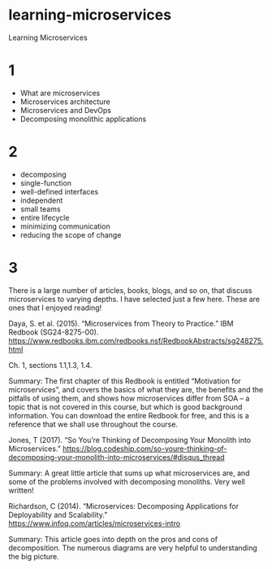 # learning-microservices
Learning Microservices


# 1
* What are microservices
* Microservices architecture 
* Microservices and DevOps
* Decomposing monolithic applications

# 2

* decomposing
* single-function
* well-defined interfaces
* independent
* small teams
* entire lifecycle
* minimizing communication
* reducing the scope of change

# 3

There is a large number of articles, books, blogs, and so on, that discuss microservices to varying depths. I have selected just a few here. These are ones that I enjoyed reading!

Daya, S. et al. (2015). “Microservices from Theory to Practice.” IBM Redbook (SG24-8275-00).
https://www.redbooks.ibm.com/redbooks.nsf/RedbookAbstracts/sg248275.html

Ch. 1, sections 1.1,1.3, 1.4.

Summary: The first chapter of this Redbook is entitled “Motivation for microservices”, and covers the basics of what they are, the benefits and the pitfalls of using them, and shows how microservices differ from SOA – a topic that is not covered in this course, but which is good background information. You can download the entire Redbook for free, and this is a reference that we shall use throughout the course.

Jones, T (2017). “So You’re Thinking of Decomposing Your Monolith into Microservices.”
https://blog.codeship.com/so-youre-thinking-of-decomposing-your-monolith-into-microservices/#disqus_thread

Summary: A great little article that sums up what microservices are, and some of the problems involved with decomposing monoliths. Very well written!

Richardson, C (2014). “Microservices: Decomposing Applications for Deployability and Scalability.”
https://www.infoq.com/articles/microservices-intro

Summary: This article goes into depth on the pros and cons of decomposition. The numerous diagrams are very helpful to understanding the big picture.
